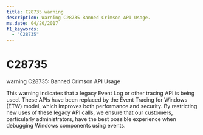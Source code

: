 ```yaml
---
title: C28735 warning
description: Warning C28735 Banned Crimson API Usage.
ms.date: 04/20/2017
f1_keywords: 
  - "C28735"
---
```


# C28735


warning C28735: Banned Crimson API Usage

This warning indicates that a legacy Event Log or other tracing API is being used. These APIs have been replaced by the Event Tracing for Windows (ETW) model, which improves both performance and security. By restricting new uses of these legacy API calls, we ensure that our customers, particularly administrators, have the best possible experience when debugging Windows components using events.
